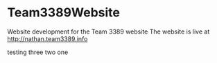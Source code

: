 # Team3389Website
Website development for the Team 3389 website
The website is live at http://nathan.team3389.info

testing three two one
